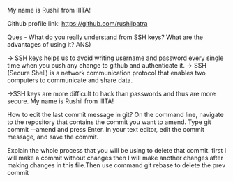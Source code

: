 My name is Rushil from IIITA!

Github profile link: https://github.com/rushilpatra

Ques - What do you really understand from SSH keys? What are the advantages of using it?
ANS)

-> SSH keys helps us to avoid writing username and password every single time when you push any change to github and authenticate it.
-> SSH (Secure Shell) is a network communication protocol that enables two computers to communicate and share data.

->SSH keys are more difficult to hack than passwords and thus are more secure.
My name is Rushil from IIITA!

How to edit the last commit message in git?
On the command line, navigate to the repository that contains the commit you want to amend. Type git commit --amend and press Enter. In your text editor, edit the commit message, and save the commit.

Explain the whole process that you will be using to delete that commit.
first I will make a commit without changes then I will make another changes after making changes in this file.Then use command git rebase to delete the prev commit
